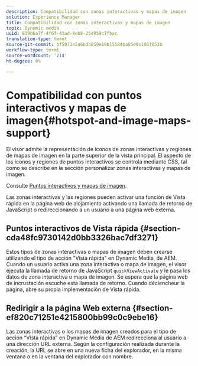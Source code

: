 ```yaml
---
description: Compatibilidad con zonas interactivas y mapas de imagen
solution: Experience Manager
title: Compatibilidad con zonas interactivas y mapas de imagen
topic: Dynamic media
uuid: 839b6a7f-4f6f-43ad-8eb8-254959c7fbac
translation-type: tm+mt
source-git-commit: bf5873e5a6bdb859e19b15584ba85e9c106f853b
workflow-type: tm+mt
source-wordcount: '214'
ht-degree: 0%

---
```



# Compatibilidad con puntos interactivos y mapas de imagen{#hotspot-and-image-maps-support}

El visor admite la representación de iconos de zonas interactivas y regiones de mapas de imagen en la parte superior de la vista principal. El aspecto de los iconos y regiones de puntos interactivos se controla mediante CSS, tal como se describe en la sección personalizar zonas interactivas y mapas de imagen.

Consulte [Puntos interactivos y mapas de imagen](../../c-html5-aem-asset-viewers/c-html5-aem-carousel/c-html5-aem-carousel-customizingviewer/r-html5-aem-carousel-customize-hotspots-imagemaps.md#reference-2ac3cc414ef2467390bf53145f1d8d74).

Las zonas interactivas y las regiones pueden activar una función de Vista rápida en la página web de alojamiento activando una llamada de retorno de JavaScript o redireccionando a un usuario a una página web externa.

## Puntos interactivos de Vista rápida {#section-cda48fc9730142d0bb3326bac7df3271}

Estos tipos de zonas interactivas o mapas de imagen deben crearse utilizando el tipo de acción &quot;Vista rápida&quot; en Dynamic Media, de AEM. Cuando un usuario activa una zona interactiva o mapa de imagen, el visor ejecuta la llamada de retorno de JavaScript `quickViewActivate` y le pasa los datos de zona interactiva o mapa de imagen. Se espera que la página web de incrustación escuche esta llamada de retorno. Cuando déclencheur la página, abre su propia implementación de Vista rápida.

## Redirigir a la página Web externa {#section-ef820c71251e4215800bb99c0c9ebe16}

Las zonas interactivas o los mapas de imagen creados para el tipo de acción &quot;Vista rápida&quot; en Dynamic Media de AEM redirecciona al usuario a una dirección URL externa. Según la configuración realizada durante la creación, la URL se abre en una nueva ficha del explorador, en la misma ventana o en la ventana del explorador con nombre.
